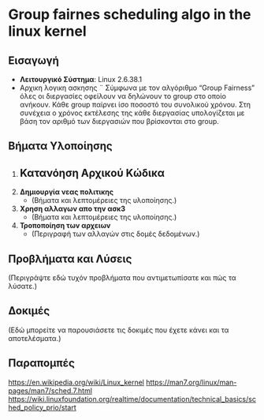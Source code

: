 # Group fairnes scheduling algo in the linux kernel

## Εισαγωγή
- **Λειτουργικό Σύστημα**: Linux 2.6.38.1
- Αρχικη λογικη ασκησης ¨
   Σύμφωνα με τον αλγόριθμο “Group Fairness” όλες οι διεργασίες οφείλουν να δηλώνουν το group στο οποίο ανήκουν. Κάθε group παίρνει ίσο ποσοστό του συνολικού χρόνου. Στη συνέχεια ο χρόνος εκτέλεσης της κάθε διεργασίας υπολογίζεται με βάση τον αριθμό των διεργασιών που βρίσκονται στο group.


## Βήματα Υλοποίησης
1. **Κατανόηση Αρχικού Κώδικα**
   - 
2. **Δημιουργία νεας πολιτικης**
   - (Βήματα και λεπτομέρειες της υλοποίησης.)
3. **Χρηση αλλαγων απο την ασκ3**
   - (Βήματα και λεπτομέρειες της υλοποίησης.)
4. **Τροποποίηση των αρχειων**
   - (Περιγραφή των αλλαγών στις δομές δεδομένων.)


## Προβλήματα και Λύσεις
(Περιγράψτε εδώ τυχόν προβλήματα που αντιμετωπίσατε και πώς τα λύσατε.)

## Δοκιμές
(Εδώ μπορείτε να παρουσιάσετε τις δοκιμές που έχετε κάνει και τα αποτελέσματα.)


## Παραπομπές
https://en.wikipedia.org/wiki/Linux_kernel
https://man7.org/linux/man-pages/man7/sched.7.html
https://wiki.linuxfoundation.org/realtime/documentation/technical_basics/sched_policy_prio/start
